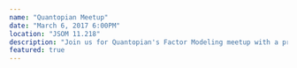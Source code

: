 ```yaml
---
name: "Quantopian Meetup"
date: "March 6, 2017 6:00PM"
location: "JSOM 11.218"
description: "Join us for Quantopian's Factor Modeling meetup with a presentation by Max Margenot. There will be food, drinks, and ample time for networking! Max Margenot is a data scientist at Quantopian and runs their academic workshops. Learn how to create algorithms to rank stocks and up your investing game!"
featured: true
---
```

